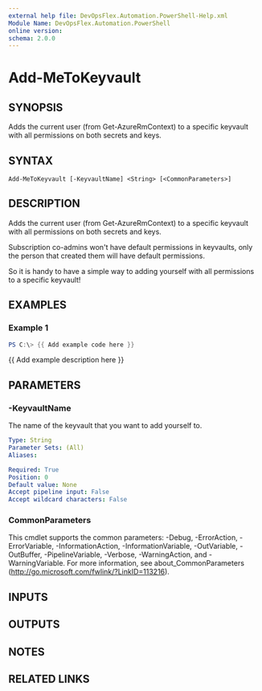 ```yaml
---
external help file: DevOpsFlex.Automation.PowerShell-Help.xml
Module Name: DevOpsFlex.Automation.PowerShell
online version:
schema: 2.0.0
---
```


# Add-MeToKeyvault

## SYNOPSIS
Adds the current user (from Get-AzureRmContext) to a specific keyvault with all permissions on both secrets and keys.

## SYNTAX

```
Add-MeToKeyvault [-KeyvaultName] <String> [<CommonParameters>]
```

## DESCRIPTION
Adds the current user (from Get-AzureRmContext) to a specific keyvault with all permissions on both secrets and keys.

Subscription co-admins won't have default permissions in keyvaults, only the person that created them will have default permissions.

So it is handy to have a simple way to adding yourself with all permissions to a specific keyvault!

## EXAMPLES

### Example 1
```powershell
PS C:\> {{ Add example code here }}
```

{{ Add example description here }}

## PARAMETERS

### -KeyvaultName
The name of the keyvault that you want to add yourself to.

```yaml
Type: String
Parameter Sets: (All)
Aliases:

Required: True
Position: 0
Default value: None
Accept pipeline input: False
Accept wildcard characters: False
```

### CommonParameters
This cmdlet supports the common parameters: -Debug, -ErrorAction, -ErrorVariable, -InformationAction, -InformationVariable, -OutVariable, -OutBuffer, -PipelineVariable, -Verbose, -WarningAction, and -WarningVariable.
For more information, see about_CommonParameters (http://go.microsoft.com/fwlink/?LinkID=113216).

## INPUTS

## OUTPUTS

## NOTES

## RELATED LINKS
